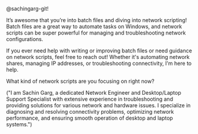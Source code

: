  @sachingarg-git!

It’s awesome that you’re into batch files and diving into network scripting! Batch files are a great way to automate tasks on Windows, and network scripts can be super powerful for managing and troubleshooting network configurations.

If you ever need help with writing or improving batch files or need guidance on network scripts, feel free to reach out! Whether it's automating network shares, managing IP addresses, or troubleshooting connectivity, I'm here to help.

What kind of network scripts are you focusing on right now?

<!---
sachingarg-git/sachingarg-git is a ✨ special ✨ repository because its `README.md` (this file) appears on your GitHub profile.
You can click the Preview link to take a look at your changes.
--->


("I am Sachin Garg, a dedicated Network Engineer and Desktop/Laptop Support Specialist with extensive experience in troubleshooting and providing solutions for various network and hardware issues. I specialize in diagnosing and resolving connectivity problems, optimizing network performance, and ensuring smooth operation of desktop and laptop systems.")
